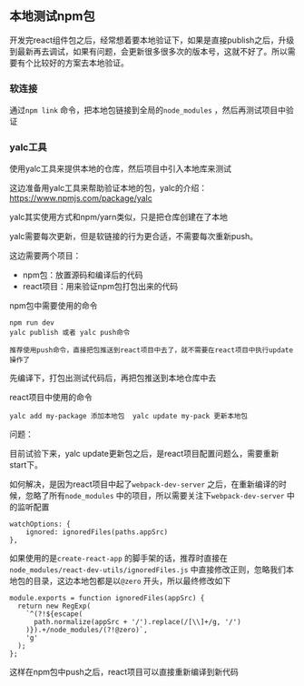 ## 本地测试npm包

开发完react组件包之后，经常想着要本地验证下，如果是直接publish之后，升级到最新再去调试，如果有问题，会更新很多很多次的版本号，这就不好了。所以需要有个比较好的方案去本地验证。



### 软连接

通过`npm link` 命令，把本地包链接到全局的`node_modules` ，然后再测试项目中验证

### yalc工具

使用yalc工具来提供本地的仓库，然后项目中引入本地库来测试



这边准备用yalc工具来帮助验证本地的包，yalc的介绍：https://www.npmjs.com/package/yalc

yalc其实使用方式和npm/yarn类似，只是把仓库创建在了本地



yalc需要每次更新，但是软链接的行为更合适，不需要每次重新push。



这边需要两个项目：

- npm包：放置源码和编译后的代码
- react项目：用来验证npm包打包出来的代码



npm包中需要使用的命令

```
npm run dev 
yalc publish 或者 yalc push命令

推荐使用push命令，直接把包推送到react项目中去了，就不需要在react项目中执行update操作了
```

先编译下，打包出测试代码后，再把包推送到本地仓库中去



react项目中使用的命令

```
yalc add my-package 添加本地包  yalc update my-pack 更新本地包
```



问题：

目前试验下来，yalc update更新包之后，是react项目配置问题么，需要重新 start下。

如何解决，是因为react项目中起了`webpack-dev-server` 之后，在重新编译的时候，忽略了所有`node_modules` 中的项目，所以需要关注下`webpack-dev-server` 中的监听配置

```
watchOptions: {
    ignored: ignoredFiles(paths.appSrc)
},
```

如果使用的是`create-react-app` 的脚手架的话，推荐时直接在`node_modules/react-dev-utils/ignoredFiles.js` 中直接修改正则，忽略我们本地包的目录，这边本地包都是以`@zero` 开头，所以最终修改如下

```
module.exports = function ignoredFiles(appSrc) {
  return new RegExp(
    `^(?!${escape(
      path.normalize(appSrc + '/').replace(/[\\]+/g, '/')
    )}).+/node_modules/(?!@zero)`,
    'g'
  );
};
```

这样在npm包中push之后，react项目可以直接重新编译到新代码